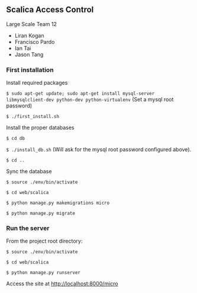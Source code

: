 ## Scalica Access Control

Large Scale Team 12

- Liran Kogan
- Francisco Pardo
- Ian Tai
- Jason Tang

### First installation

Install required packages

`$ sudo apt-get update; sudo apt-get install mysql-server libmysqlclient-dev python-dev python-virtualenv`
(Set a mysql root password)

`$ ./first_install.sh`

Install the proper databases

`$ cd db`

`$ ./install_db.sh`
(Will ask for the mysql root password configured above).

`$ cd ..`

Sync the database

`$ source ./env/bin/activate`

`$ cd web/scalica`

`$ python manage.py makemigrations micro`

`$ python manage.py migrate`

### Run the server
From the project root directory:

`$ source ./env/bin/activate`

`$ cd web/scalica`

`$ python manage.py runserver`

Access the site at <http://localhost:8000/micro>
